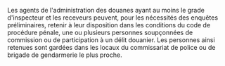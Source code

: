 Les agents de l'administration des douanes ayant au
moins le grade d'inspecteur et les receveurs peuvent, pour les
nécessités des enquêtes préliminaires, retenir à leur disposition dans
les conditions du code de procédure pénale, une ou plusieurs personnes
soupçonnées de commission ou de participation à un délit douanier.
Les personnes ainsi retenues sont gardées dans les locaux du
commissariat de police ou de brigade de gendarmerie le plus proche.